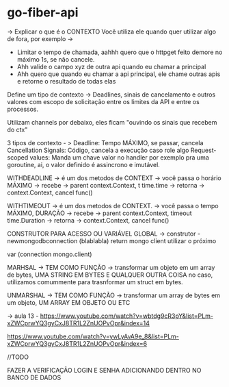 # go-fiber-api



-> Explicar o que é o CONTEXTO
Você utiliza ele quando quer utilizar algo de fora, por exemplo ->
* Limitar o tempo de chamada, aahhh quero que o httpget feito demore no máximo 1s, se não cancele.
* Ahh valide o campo xyz de outra api quando eu chamar a principal
* Ahh quero que quando eu chamar a api principal, ele chame outras apis e retorne o resultado de todas elas

Define um tipo de contexto -> Deadlines, sinais de cancelamento e outros valores com escopo de solicitação
entre os limites da API e entre os processos.

Utilizam channels por debaixo, eles ficam "ouvindo os sinais que recebem do ctx"

3 tipos de contexto - >
Deadline: Tempo MÁXIMO, se passar, cancela
Cancellation Signals: Código, cancela a execução caso role algo
Request-scoped values: Manda um chave valor no handler por exemplo pra uma goroutine, ai, o valor definido
é assincrono e imutável.

WITHDEADLINE -> é um dos metodos de CONTEXT -> você passa o horário MÁXIMO
-> recebe -> parent context.Context, t time.time
-> retorna -> context.Context, cancel func()

WITHTIMEOUT -> é um dos metodos de CONTEXT. -> você passa o tempo MÁXIMO, DURAÇÃO
-> recebe -> parent context.Context, timeout time.Duration
-> retorna -> context.Context, cancel func()



CONSTRUTOR PARA ACESSO OU VARIÁVEL GLOBAL
-> construtor - newmongodbconnection (blablabla) return mongo client
utilizar o próximo

var (connection mongo.client)

MARHSAL
-> TEM COMO FUNÇÃO -> transformar um objeto em um array de bytes, UMA STRING EM BYTES E QUALQUER OUTRA COISA
no caso, utilizamos comummente para trasnformar um struct em bytes.

UNMARSHAL
-> TEM COMO FUNÇÃO -> transformar um array de bytes em um objeto, UM ARRAY EM OBJETO OU ETC


-> aula 13 - https://www.youtube.com/watch?v=wbtdg9cR3pY&list=PLm-xZWCprwYQ3gyCxJ8TR1L2ZnUOPvOpr&index=14

https://www.youtube.com/watch?v=ywLyAvA9e_8&list=PLm-xZWCprwYQ3gyCxJ8TR1L2ZnUOPvOpr&index=6



//TODO 

FAZER A VERIFICAÇÃO LOGIN E SENHA ADICIONANDO DENTRO NO BANCO DE DADOS
